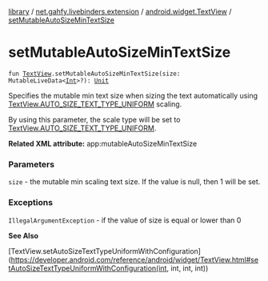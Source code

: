 [library](../../index.md) / [net.gahfy.livebinders.extension](../index.md) / [android.widget.TextView](index.md) / [setMutableAutoSizeMinTextSize](./set-mutable-auto-size-min-text-size.md)

# setMutableAutoSizeMinTextSize

`fun `[`TextView`](https://developer.android.com/reference/android/widget/TextView.html)`.setMutableAutoSizeMinTextSize(size: MutableLiveData<`[`Int`](https://kotlinlang.org/api/latest/jvm/stdlib/kotlin/-int/index.html)`>?): `[`Unit`](https://kotlinlang.org/api/latest/jvm/stdlib/kotlin/-unit/index.html)

Specifies the mutable min text size when sizing the text automatically using
[TextView.AUTO_SIZE_TEXT_TYPE_UNIFORM](https://developer.android.com/reference/android/widget/TextView.html#AUTO_SIZE_TEXT_TYPE_UNIFORM) scaling.

By using this parameter, the scale type will be set to [TextView.AUTO_SIZE_TEXT_TYPE_UNIFORM](https://developer.android.com/reference/android/widget/TextView.html#AUTO_SIZE_TEXT_TYPE_UNIFORM).

**Related XML attribute:** app:mutableAutoSizeMinTextSize

### Parameters

`size` - the mutable min scaling text size. If the value is null, then 1 will be set.

### Exceptions

`IllegalArgumentException` - if the value of size is equal or lower than 0

**See Also**

[TextView.setAutoSizeTextTypeUniformWithConfiguration](https://developer.android.com/reference/android/widget/TextView.html#setAutoSizeTextTypeUniformWithConfiguration(int, int, int, int))

